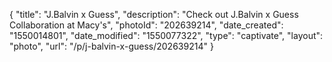 {
    "title": "J.Balvin x Guess",
    "description": "Check out J.Balvin x Guess Collaboration at Macy's",
    "photoId": "202639214",
    "date_created": "1550014801",
    "date_modified": "1550077322",
    "type": "captivate",
    "layout": "photo",
    "url": "\/p\/j-balvin-x-guess\/202639214"
}